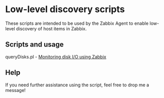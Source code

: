 Low-level discovery scripts
===========================
These scripts are intended to be used by the Zabbix Agent to enable low-level discovery of host items in Zabbix.

Scripts and usage
-----------------
queryDisks.pl - [Monitoring disk I/O using Zabbix](http://www.denniskanbier.nl/blog/monitoring/monitoring-disk-io-using-zabbix)

Help
----
If you need further assistance using the script, feel free to drop me a message!
